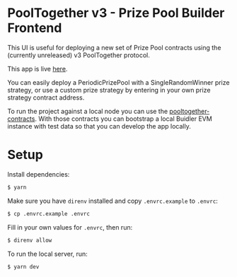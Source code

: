 # PoolTogether v3 - Prize Pool Builder Frontend

This UI is useful for deploying a new set of Prize Pool contracts using the (currently unreleased) v3 PoolTogether protocol.

This app is live [here](https://builder.pooltogether.com).

You can easily deploy a PeriodicPrizePool with a SingleRandomWinner prize strategy, or use a custom prize strategy by entering in your own prize strategy contract address.

To run the project against a local node you can use the [pooltogether-contracts](https://github.com/pooltogether/pooltogether-contracts/tree/version-3). With those contracts you can bootstrap a local Buidler EVM instance with test data so that you can develop the app locally.

# Setup

Install dependencies:

```bash
$ yarn
```

Make sure you have `direnv` installed and copy `.envrc.example` to `.envrc`:

```bash
$ cp .envrc.example .envrc
```

Fill in your own values for `.envrc`, then run:

```bash
$ direnv allow
```

To run the local server, run:

```
$ yarn dev
```
